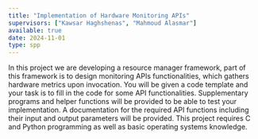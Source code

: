 ```yaml
---
title: "Implementation of Hardware Monitoring APIs"
supervisors: ["Kawsar Haghshenas", "Mahmoud Alasmar"]
available: true
date: 2024-11-01
type: spp
---
```

In this project we are developing a resource manager framework, part of this framework is to design monitoring APIs functionalities, which gathers hardware metrics upon invocation. You will be given a code template and your task is to fill in the code for some API functionalities. Supplementary programs and helper functions will be provided to be able to test your implementation. A documentation for the required API functions including their input and output parameters will be provided. This project requires C and Python programming as well as basic operating systems knowledge. 